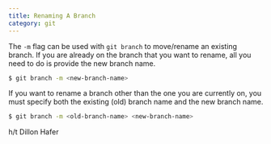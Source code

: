 ```yaml
---
title: Renaming A Branch 
category: git
---
```


The `-m` flag can be used with `git branch` to move/rename an existing
branch. If you are already on the branch that you want to rename, all you
need to do is provide the new branch name.

```bash
$ git branch -m <new-branch-name>
```

If you want to rename a branch other than the one you are currently on, you
must specify both the existing (old) branch name and the new branch name.

```bash
$ git branch -m <old-branch-name> <new-branch-name>
```

h/t Dillon Hafer
